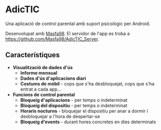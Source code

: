 # AdicTIC

Una aplicació de control parental amb suport psicològic per Android.

Desenvolupat amb [Masfa98](https://github.com/Masfa98/). El servidor de l'app es troba a https://github.com/Masfa98/AdicTIC_Server.

## 

## Característiques
- **Visualització de dades d'ús**
  - **Informe mensual**
  - **Dades d'ús d'aplicacions diari**
  - **Costums de mòbil** - cops que s'ha desbloquejat, cops que s'ha entrat a cada app...
- **Funcions de control parental**
  - **Bloqueig d'aplicacions** - per temps o indeterminat
  - **Bloqueig del dispositiu** - per temps o indeterminat
  - **Horaris nocturns** - bloquejar el dispositiu per anar a dormir i desbloquejar a l'hora de despertar-se
  - **Bloqueig d'events** - durant hores concretes en dies determinats
